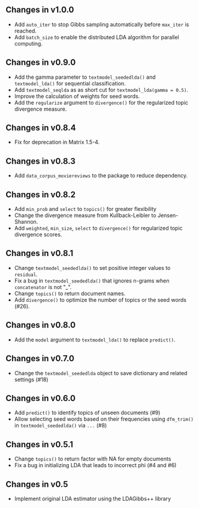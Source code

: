 ## Changes in v1.0.0

* Add `auto_iter` to stop Gibbs sampling automatically before `max_iter` is reached.
* Add `batch_size` to enable the distributed LDA algorithm for parallel computing.

## Changes in v0.9.0

* Add the gamma parameter to `textmodel_seededlda()` and `textmodel_lda()` for sequential classification.
* Add `textmodel_seqlda` as as short cut for `textmodel_lda(gamma = 0.5)`.
* Improve the calculation of weights for seed words.
* Add the `regularize` argument to `divergence()` for the regularized topic divergence measure.

## Changes in v0.8.4

* Fix for deprecation in Matrix 1.5-4.

## Changes in v0.8.3

* Add `data_corpus_moviereviews` to the package to reduce dependency.

## Changes in v0.8.2

* Add `min_prob` and `select` to `topics()` for greater flexibility
* Change the divergence measure from Kullback-Leibler to Jensen-Shannon.
* Add `weighted`, `min_size`, `select` to `divergence()` for regularized topic divergence scores.

## Changes in v0.8.1

* Change `textmodel_seededlda()` to set positive integer values to `residual`.
* Fix a bug in `textmodel_seededlda()` that ignores n-grams when `concatenator` is not "_".
* Change `topics()` to return document names.
* Add `divergence()` to optimize the number of topics or the seed words (#26).

## Changes in v0.8.0

* Add the `model` argument to `textmodel_lda()` to replace `predict()`.

## Changes in v0.7.0

* Change the `textmodel_seededlda` object to save dictionary and related settings (#18)

## Changes in v0.6.0

* Add `predict()` to identify topics of unseen documents (#9)
* Allow selecting seed words based on their frequencies using `dfm_trim()` in `textmodel_seededlda()` via `...` (#8)

## Changes in v0.5.1

* Change `topics()` to return factor with NA for empty documents
* Fix a bug in initializing LDA that leads to incorrect phi (#4 and #6)

## Changes in v0.5

* Implement original LDA estimator using the LDAGibbs++ library
